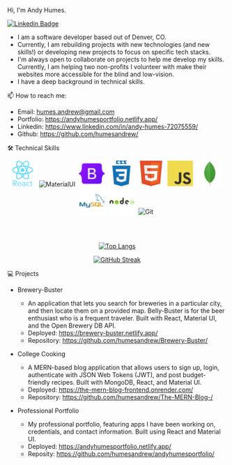
Hi, I'm Andy Humes.


[![Linkedin Badge](https://img.shields.io/badge/-linkedin-blue?style=flat&logo=Linkedin&logoColor=white)](https://www.linkedin.com/in/andy-humes-72075559/)

- I am a software developer based out of Denver, CO. 
- Currently, I am rebuilding projects with new technologies (and new skills!) or developing new projects to focus on specific tech stacks. 
- I'm always open to collaborate on projects to help me develop my skills. Currently, I am helping two non-profits I volunteer with make their websites more accessible for the blind and low-vision.  
- I have a deep background in technical skills. 

:mailbox: How to reach me:    
- Email: humes.andrew@gmail.com
- Portfolio: https://andyhumesportfolio.netlify.app/
- Linkedin: https://www.linkedin.com/in/andy-humes-72075559/
- Github: https://github.com/humesandrew/
  
:hammer_and_wrench: Technical Skills  
<div align="center">
  <img src="https://github.com/devicons/devicon/blob/master/icons/react/react-original-wordmark.svg" title="React" alt="React" width="60" height="60"/>&nbsp;
  <img src="https://cdn.jsdelivr.net/gh/devicons/devicon/icons/materialui/materialui-original.svg" title="MaterialUI" alt="MaterialUI" width="60" height="60"/>&nbsp;        
  <img src="https://github.com/devicons/devicon/blob/master/icons/bootstrap/bootstrap-original.svg" title="Bootstrap" alt="Bootstrap" width="60" height="60"/>&nbsp;
  <img src="https://github.com/devicons/devicon/blob/master/icons/css3/css3-plain-wordmark.svg"  title="CSS3" alt="CSS" width="60" height="60"/>&nbsp;
  <img src="https://github.com/devicons/devicon/blob/master/icons/html5/html5-original.svg" title="HTML5" alt="HTML" width="60" height="60"/>&nbsp;
  <img src="https://github.com/devicons/devicon/blob/master/icons/javascript/javascript-original.svg" title="JavaScript" alt="JavaScript" width="60" height="60"/>&nbsp;
  <img src="https://github.com/devicons/devicon/blob/master/icons/mongodb/mongodb-original.svg" title="MongoDB"  alt="MongoDB" width="60" height="60"/>&nbsp;
  <img src="https://github.com/devicons/devicon/blob/master/icons/mysql/mysql-original-wordmark.svg" title="MySQL"  alt="MySQL" width="60" height="60"/>&nbsp;
  <img src="https://github.com/devicons/devicon/blob/master/icons/nodejs/nodejs-original-wordmark.svg" title="NodeJS" alt="NodeJS" width="60" height="60"/>&nbsp;
  <img src="https://cdn.jsdelivr.net/gh/devicons/devicon/icons/git/git-plain-wordmark.svg" title="Git" alt="Git" width="60" height="60"/>&nbsp; 
   
<br></br>

[![Top Langs](https://github-readme-stats.vercel.app/api/top-langs/?username=humesandrew&layout=compact&theme=vision-friendly-dark)](https://github.com/anuraghazra/github-readme-stats)   


[![GitHub Streak](http://github-readme-streak-stats.herokuapp.com?user=humesandrew&theme=dark&background=000000)](https://git.io/streak-stats) 
</div>

:computer: Projects
- Brewery-Buster 
  - An application that lets you search for breweries in a particular city, and then locate them on a provided map. Belly-Buster is for the beer enthusiast who is a frequent traveler. Built with React, Material UI, and the Open Brewery DB API.
  - Deployed: https://brewery-buster.netlify.app/
  - Repository: https://github.com/humesandrew/Brewery-Buster/
  
- College Cooking
  -  A MERN-based blog application that allows users to sign up, login, authenticate with JSON Web 
Tokens (JWT), and post budget-friendly recipes. Built with MongoDB, React, and Material UI.
  - Deployed: https://the-mern-blog-frontend.onrender.com/
  - Repository: https://github.com/humesandrew/The-MERN-Blog-/
  
- Professional Portfolio 
  - My professional portfolio, featuring apps I have been working on, credentials, and contact information. Built using React and Material UI.
  - Deployed: https://andyhumesportfolio.netlify.app/
  - Reposity: https://github.com/humesandrew/andyhumesportfolio/
